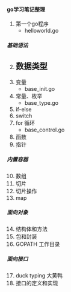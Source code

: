 #### go学习笔记整理
1. 第一个go程序  
    - helloworld.go
##### 基础语法
2. 数据类型
    - 
3. 变量
    - base_init.go
4. 常量、枚举
    - base_type.go
5. if-else
6. switch
7. for 循环
    - base_control.go
8. 函数
9. 指针  
##### 内置容器
10. 数组
11. 切片
12. 切片操作
13. map  
##### 面向对象
14. 结构体和方法
15. 包和封装
16. GOPATH 工作目录  
##### 面向接口
17. duck typing 大黄鸭
18. 接口的定义和实现
